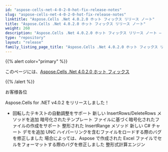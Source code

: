```yaml
---
id: "aspose-cells-net-4-0-2-0-hot-fix-release-notes"
slug: "aspose-cells-net-4-0-2-0-hot-fix-release-notes"
linktitle: "Aspose.Cells .Net 4.0.2.0 ホット フィックス リリース ノート"
title: "Aspose.Cells .Net 4.0.2.0 ホット フィックス リリース ノート"
weight: 260
description: "Aspose.Cells .Net 4.0.2.0 ホット フィックス リリース ノート – the latest updates and fixes."
type: "repository"
layout: "release"
family_listing_page_title: "Aspose.Cells .Net 4.0.2.0 ホット フィックス リリース ノート"
---
```

{{% alert color="primary" %}} 

このページには、[Aspose.Cells .Net 4.0.2.0 ホット フィックス](https://releases.aspose.com/cells/net/new-releases/aspose.cells-.net-4.0.2.0-hot-fix/)

{{% /alert %}} 

お客様各位

Aspose.Cells for .NET v4.0.2 をリリースしました！

- 回転したテキストの自動調整をサポート
新しい InsertRows/DeleteRows メソッドを追加
暗号化されたテンプレート ファイルに基づく暗号化されたファイルの作成をサポート
整形された InsertRange メソッド
新しい C# チャート デモを追加
UNC ハイパーリンクを含むファイルをロードする際のバグを修正しました
場合によっては、Aspose で作成された Excel ファイルでセルをフォーマットする際のバグを修正しました
整形式計算エンジン
